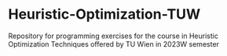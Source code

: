 # Heuristic-Optimization-TUW
Repository for programming exercises for the course in Heuristic Optimization Techniques offered by TU Wien in 2023W semester
